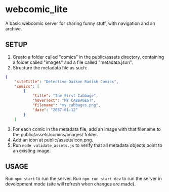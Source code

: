 # webcomic_lite
A basic webcomic server for sharing funny stuff, with navigation and an archive.

## SETUP

1) Create a folder called "comics" in the public/assets directory, containing a folder called "images" and a file called "metadata.json".
2) Structure the metadata file as such:
```json
{
    "siteTitle": "Detective Daikon Radish Comics",
    "comics": [
        {
            "title": "The First Cabbage",
            "hoverText": "MY CABBAGES!",
            "filename": "my_cabbages.png",
            "date": "2037-01-12"
        }
    ]
```
3) For each comic in the metadata file, add an image with that filename to the public/assets/comics/images/ folder.
4) Add an icon at public/assets/icon.png.
5) Run `node validate_assets.js` to verify that all metadata objects point to an existing image.


## USAGE

Run `npm start` to run the server.
Run `npm run start-dev` to run the server in development mode (site will refresh when changes are made).
